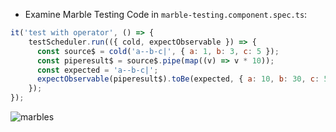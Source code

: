 - Examine Marble Testing Code in `marble-testing.component.spec.ts`:

```javascript
it('test with operator', () => {
    testScheduler.run(({ cold, expectObservable }) => {
      const source$ = cold('a--b-c|', { a: 1, b: 3, c: 5 });
      const piperesult$ = source$.pipe(map((v) => v * 10));
      const expected = 'a--b-c|';
      expectObservable(piperesult$).toBe(expected, { a: 10, b: 30, c: 50 });
    });
});
```

![marbles](assets/images/marbles.jpg)

